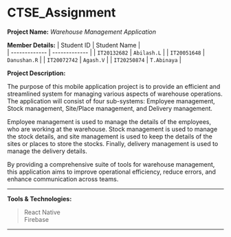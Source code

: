 # CTSE_Assignment

**Project Name:** *Warehouse Management Application*

**Member Details:**
| Student ID    | Student Name  |  
| ------------- | ------------- | 
| `IT20132682`  | `Abilash.L`   | 
| `IT20051648`  | `Danushan.R`  | 
| `IT20072742`  | `Agash.V`     |
| `IT20250874`  | `T.Abinaya`   |

**Project Description:**

The purpose of this mobile application project is to provide an efficient and streamlined system for managing various aspects of warehouse operations. The application will consist of four sub-systems: Employee management, Stock management, Site/Place management, and Delivery management.

Employee management is used to manage the details of the employees, who are working at the warehouse. Stock management is used to manage the stock details, and site management is used to keep the details of the sites or places to store the stocks. Finally, delivery management is used to manage the delivery details. 

By providing a comprehensive suite of tools for warehouse management, this application aims to improve operational efficiency, reduce errors, and enhance communication across teams.


<hr>

**Tools & Technologies:**<br>
> React Native <br>
> Firebase
<hr>

